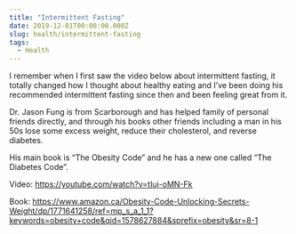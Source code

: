 ```yaml
---
title: "Intermittent Fasting"
date: 2019-12-01T00:00:00.000Z
slug: health/intermittent-fasting
tags:
  - Health
---
```


I remember when I first saw the video below about intermittent fasting, it totally changed how I thought about healthy eating and I’ve been doing his recommended intermittent fasting since then and been feeling great from it.

Dr. Jason Fung is from Scarborough and has helped family of personal friends directly, and through his books other friends including a man in his 50s lose some excess weight, reduce their cholesterol, and reverse diabetes.

His main book is “The Obesity Code” and he has a new one called “The Diabetes Code”.

Video: https://youtube.com/watch?v=tIuj-oMN-Fk

Book: https://www.amazon.ca/Obesity-Code-Unlocking-Secrets-Weight/dp/1771641258/ref=mp_s_a_1_1?keywords=obesity+code&qid=1578627884&sprefix=obesity&sr=8-1
